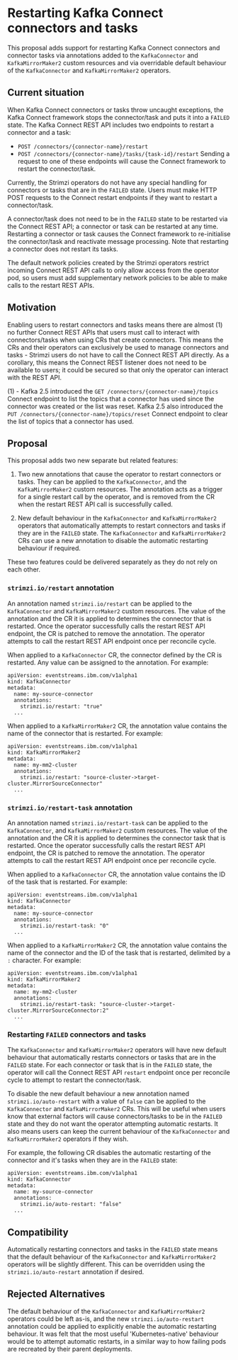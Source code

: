 # Restarting Kafka Connect connectors and tasks

This proposal adds support for restarting Kafka Connect connectors and connector tasks via annotations added to the `KafkaConnector` and `KafkaMirrorMaker2` custom resources and via overridable default behaviour of the `KafkaConnector` and `KafkaMirrorMaker2` operators.


## Current situation

When Kafka Connect connectors or tasks throw uncaught exceptions, the Kafka Connect framework stops the connector/task and puts it into a `FAILED` state. The Kafka Connect REST API includes two endpoints to restart a connector and a task:
 - `POST /connectors/{connector-name}/restart`
 - `POST /connectors/{connector-name}/tasks/{task-id}/restart`
Sending a request to one of these endpoints will cause the Connect framework to restart the connector/task.

Currently, the Strimzi operators do not have any special handling for connectors or tasks that are in the `FAILED` state. Users must make HTTP POST requests to the Connect restart endpoints if they want to restart a connector/task.

A connector/task does not need to be in the `FAILED` state to be restarted via the Connect REST API; a connector or task can be restarted at any time. Restarting a connector or task causes the Connect framework to re-initialise the connector/task and reactivate message processing. Note that restarting a connector does not restart its tasks.

The default network policies created by the Strimzi operators restrict incoming Connect REST API calls to only allow access from the operator pod, so users must add supplementary network policies to be able to make calls to the restart REST APIs.


## Motivation

Enabling users to restart connectors and tasks means there are almost (1) no further Connect REST APIs that users must call to interact with connectors/tasks when using CRs that create connectors. This means the CRs and their operators can exclusively be used to manage connectors and tasks - Strimzi users do not have to call the Connect REST API directly. As a corollary, this means the Connect REST listener does not need to be available to users; it could be secured so that only the operator can interact with the REST API.

(1) - Kafka 2.5 introduced the `GET /connectors/{connector-name}/topics` Connect endpoint to list the topics that a connector has used since the connector was created or the list was reset. Kafka 2.5 also introduced the `PUT /connectors/{connector-name}/topics/reset` Connect endpoint to clear the list of topics that a connector has used.


## Proposal

This proposal adds two new separate but related features:

1. Two new annotations that cause the operator to restart connectors or tasks. They can be applied to the `KafkaConnector`, and the `KafkaMirrorMaker2` custom resources. The annotation acts as a trigger for a single restart call by the operator, and is removed from the CR when the restart REST API call is successfully called.

2. New default behaviour in the `KafkaConnector` and `KafkaMirrorMaker2` operators that automatically attempts to restart connectors and tasks if they are in the `FAILED` state. The `KafkaConnector` and `KafkaMirrorMaker2` CRs can use a new annotation to disable the automatic restarting behaviour if required.

These two features could be delivered separately as they do not rely on each other.


### `strimzi.io/restart` annotation

An annotation named `strimzi.io/restart` can be applied to the `KafkaConnector` and `KafkaMirrorMaker2` custom resources. The value of the annotation and the CR it is applied to determines the connector that is restarted. Once the operator successfully calls the restart REST API endpoint, the CR is patched to remove the annotation. The operator attempts to call the restart REST API endpoint once per reconcile cycle.

When applied to a `KafkaConnector` CR, the connector defined by the CR is restarted. Any value can be assigned to the annotation. For example:
```
apiVersion: eventstreams.ibm.com/v1alpha1
kind: KafkaConnector
metadata:
  name: my-source-connector
  annotations:
    strimzi.io/restart: "true"
  ...
```

When applied to a `KafkaMirrorMaker2` CR, the annotation value contains the name of the connector that is restarted. For example:
```
apiVersion: eventstreams.ibm.com/v1alpha1
kind: KafkaMirrorMaker2
metadata:
  name: my-mm2-cluster
  annotations:
    strimzi.io/restart: "source-cluster->target-cluster.MirrorSourceConnector"
  ...
```

### `strimzi.io/restart-task` annotation

An annotation named `strimzi.io/restart-task` can be applied to the `KafkaConnector`, and `KafkaMirrorMaker2` custom resources. The value of the annotation and the CR it is applied to determines the connector task that is restarted. Once the operator successfully calls the restart REST API endpoint, the CR is patched to remove the annotation. The operator attempts to call the restart REST API endpoint once per reconcile cycle.

When applied to a `KafkaConnector` CR, the annotation value contains the ID of the task that is restarted. For example:
```
apiVersion: eventstreams.ibm.com/v1alpha1
kind: KafkaConnector
metadata:
  name: my-source-connector
  annotations:
    strimzi.io/restart-task: "0"
  ...
```

When applied to a `KafkaMirrorMaker2` CR, the annotation value contains the name of the connector and the ID of the task that is restarted, delimited by a `:` character. For example:

```
apiVersion: eventstreams.ibm.com/v1alpha1
kind: KafkaMirrorMaker2
metadata:
  name: my-mm2-cluster
  annotations:
    strimzi.io/restart-task: "source-cluster->target-cluster.MirrorSourceConnector:2"
  ...
```


### Restarting `FAILED` connectors and tasks

The `KafkaConnector` and `KafkaMirrorMaker2` operators will have new default behaviour that automatically restarts connectors or tasks that are in the `FAILED` state. For each connector or task that is in the `FAILED` state, the operator will call the Connect REST API `restart` endpoint once per reconcile cycle to attempt to restart the connector/task.

To disable the new default behaviour a new annotation named `strimzi.io/auto-restart` with a value of `false` can be applied to the `KafkaConnector` and `KafkaMirrorMaker2` CRs. This will be useful when users know that external factors will cause connectors/tasks to be in the `FAILED` state and they do not want the operator attempting automatic restarts. It also means users can keep the current behaviour of the `KafkaConnector` and `KafkaMirrorMaker2` operators if they wish.

For example, the following CR disables the automatic restarting of the connector and it's tasks when they are in the `FAILED` state:
```
apiVersion: eventstreams.ibm.com/v1alpha1
kind: KafkaConnector
metadata:
  name: my-source-connector
  annotations:
    strimzi.io/auto-restart: "false"
  ...
```

## Compatibility

Automatically restarting connectors and tasks in the `FAILED` state means that the default behaviour of the `KafkaConnector` and `KafkaMirrorMaker2` operators will be slightly different. This can be overridden using the `strimzi.io/auto-restart` annotation if desired.


## Rejected Alternatives

The default behaviour of the `KafkaConnector` and `KafkaMirrorMaker2` operators could be left as-is, and the new `strimzi.io/auto-restart` annotation could be applied to explicitly enable the automatic restarting behaviour. It was felt that the most useful 'Kubernetes-native' behaviour would be to attempt automatic restarts, in a similar way to how failing pods are recreated by their parent deployments.
